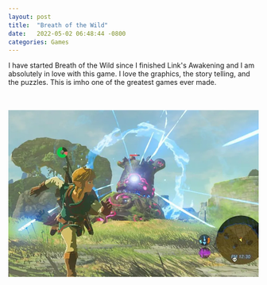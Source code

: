 ```yaml
---
layout: post
title:  "Breath of the Wild"
date:   2022-05-02 06:48:44 -0800
categories: Games
---
```

I have started Breath of the Wild since I finished Link's Awakening and I am absolutely in love with this game. 
I love the graphics, the story telling, and the puzzles. This is imho one of the greatest games ever made. 

<br>
<br>
<img src="images/botw.webp">

 


